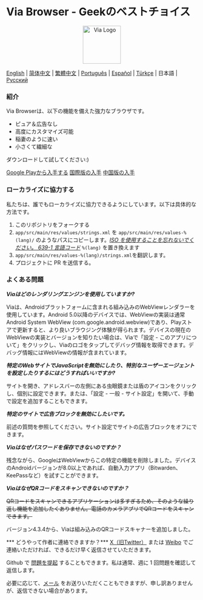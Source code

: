 # Via Browser - Geekのベストチョイス

<div align="center"><img src="http://viayoo.com/en/images/logo.png" alt="Via Logo" height="100"/></div>

[English](./README.md) | [简体中文](./README_zh_CN.md) | [繁體中文](./README_zh_TW.md) | [Português](./README_pt_BR.md) | [Español](./README_es_ES.md) | [Türkçe](./README_tr_TR.md) | 日本語 | [Русский](./README_ru_RU.md)

### 紹介
Via Browserは、以下の機能を備えた強力なブラウザです。

- ピュア＆広告なし
- 高度にカスタマイズ可能
- 稲妻のように速い
- 小さくて繊細な

ダウンロードして試してください:)

[Google Playから入手する](https://play.google.com/store/apps/details?id=mark.via.gp)
[国際版の入手](https://res.viayoo.com/v1/via-release.apk)
[中国版の入手](https://res.viayoo.com/v1/via-release-cn.apk)

### ローカライズに協力する
私たちは、誰でもローカライズに協力できるようにしています。以下は具体的な方法です。
1. このリポジトリをフォークする
2. `app/src/main/res/values/strings.xml` を `app/src/main/res/values-%(lang)/` のようなパスにコピーします。[*ISO を使用することを忘れないでください。 639-1 言語コード*](http://www.loc.gov/standards/iso639-2/php/code_list.php) `%(lang)` を置き換えます
3. `app/src/main/res/values-%(lang)/strings.xml`を翻訳します。
4. プロジェクトに PR を送信する。

### よくある問題
***Viaはどのレンダリングエンジンを使用していますか?***

Viaは、Androidプラットフォームに含まれる組み込みのWebViewレンダラーを使用しています。Android 5.0以降のデバイスでは、WebViewの実装は通常Android System WebView (com.google.android.webview)であり、Playストアで更新すると、より良いブラウジング体験が得られます。デバイスの現在のWebViewの実装とバージョンを知りたい場合は、Viaで「設定 - このアプリについて」をクリックし、Viaのロゴをタップしてデバッグ情報を取得できます。デバッグ情報にはWebViewの情報が含まれています。

***特定のWebサイトでJavaScriptを無効にしたり、特別なユーザーエージェントを設定したりするにはどうすればいいですか?***

サイトを開き、アドレスバーの左側にある虫眼鏡または盾のアイコンをクリックし、個別に設定できます。または、「設定 - 一般 - サイト設定」を開いて、手動で設定を追加することもできます。

***特定のサイトで広告ブロックを無効にしたいです。***

前述の質問を参照してください。サイト設定でサイトの広告ブロックをオフにできます。

***Viaはなぜパスワードを保存できないのですか？***

残念ながら、GoogleはWebViewからこの特定の機能を削除しました。デバイスのAndroidバージョンが8.0以上であれば、自動入力アプリ（Bitwarden、KeePassなど）を試すことができます。

***ViaはなぜQRコードをスキャンできないのですか？***

~~QRコードをスキャンできるアプリケーションは多すぎるため、そのような繰り返し機能を追加したくありません。電話のカメラアプリでQRコードをスキャンできます。~~

バージョン4.3.4から、Viaは組み込みのQRコードスキャナーを追加しました。

*** どうやって作者に連絡できますか？***
[X（旧Twitter）](https://twitter.com/Yafeng) または [Weibo](https://weibo.com/u/7558014976) でご連絡いただければ、できるだけ早く返信させていただきます。

Github で [問題を提起](https://github.com/tuyafeng/Via/issues/new) することもできます。私は通常、週に 1 回問題を確認して返信します。

必要に応じて、[メール](mailto:yafengtu@gmail.com) をお送りいただくこともできますが、申し訳ありませんが、返信できない場合があります。
